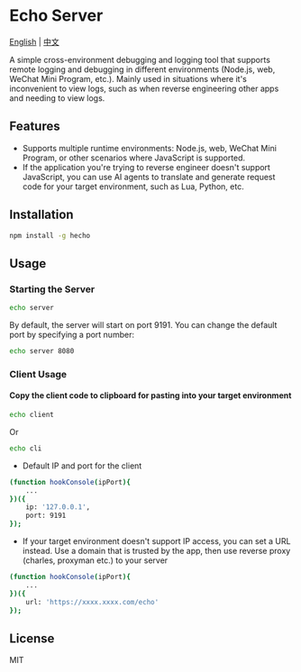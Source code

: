 # Echo Server

[English](./README.md) | [中文](./README.zh-CN.md)

A simple cross-environment debugging and logging tool that supports remote logging and debugging in different environments (Node.js, web, WeChat Mini Program, etc.). Mainly used in situations where it's inconvenient to view logs, such as when reverse engineering other apps and needing to view logs.

## Features
- Supports multiple runtime environments: Node.js, web, WeChat Mini Program, or other scenarios where JavaScript is supported.
- If the application you're trying to reverse engineer doesn't support JavaScript, you can use AI agents to translate and generate request code for your target environment, such as Lua, Python, etc.

## Installation

```bash
npm install -g hecho
```

## Usage
### Starting the Server
```bash
echo server
```
By default, the server will start on port 9191. You can change the default port by specifying a port number:

```bash
echo server 8080
```

### Client Usage
#### Copy the client code to clipboard for pasting into your target environment
```bash
echo client 
```

Or

```bash
echo cli
```

- Default IP and port for the client
```bash
(function hookConsole(ipPort){
    ...
})({  
    ip: '127.0.0.1',
    port: 9191
});
```

- If your target environment doesn't support IP access, you can set a URL instead. Use a domain that is trusted by the app, then use reverse proxy (charles, proxyman etc.) to your server
```bash
(function hookConsole(ipPort){
    ...
})({  
    url: 'https://xxxx.xxxx.com/echo'
});
```

## License

MIT